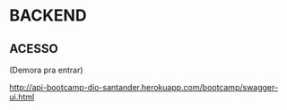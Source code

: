 # BACKEND

## ACESSO

(Demora pra entrar)

http://api-bootcamp-dio-santander.herokuapp.com/bootcamp/swagger-ui.html
